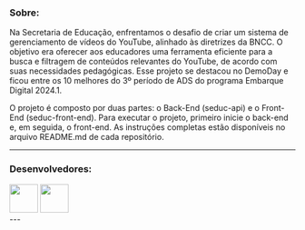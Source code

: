 
### Sobre:
Na Secretaria de Educação, enfrentamos o desafio de criar um sistema de gerenciamento de vídeos do YouTube, alinhado às diretrizes da BNCC. O objetivo era oferecer aos educadores uma ferramenta eficiente para a busca e filtragem de conteúdos relevantes do YouTube, de acordo com suas necessidades pedagógicas. Esse projeto se destacou no DemoDay e ficou entre os 10 melhores do 3º período de ADS do programa Embarque Digital 2024.1.

O projeto é composto por duas partes: o Back-End (seduc-api) e o Front-End (seduc-front-end). Para executar o projeto, primeiro inicie o back-end e, em seguida, o front-end. As instruções completas estão disponíveis no arquivo README.md de cada repositório.

---
### Desenvolvedores:
<div>
  <a href="https://github.com/herbertgabriel"><img height="50px" width="50px" src="https://avatars.githubusercontent.com/u/142347988?s=64&v=4"/></a>
  <a href="https://github.com/italo1101"><img height="50px" width="50px" src="https://avatars.githubusercontent.com/u/178419847?s=64&v=4"/></a>
</div>
---

